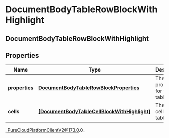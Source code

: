 # DocumentBodyTableRowBlockWithHighlight

## DocumentBodyTableRowBlockWithHighlight

## Properties

|Name | Type | Description | Notes|
|------------ | ------------- | ------------- | -------------|
| **properties** | [**DocumentBodyTableRowBlockProperties**](DocumentBodyTableRowBlockProperties) | The properties for the table rows. | [optional] |
| **cells** | [**[DocumentBodyTableCellBlockWithHighlight]**]([DocumentBodyTableCellBlockWithHighlight]) | The list of cells for the table. | |



_PureCloudPlatformClientV2@173.0.0_
